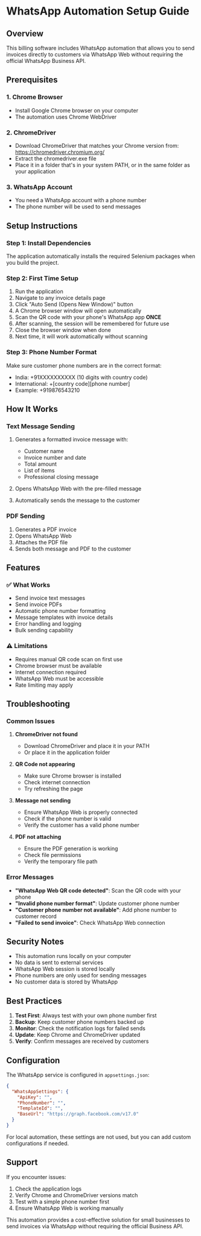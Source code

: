 # WhatsApp Automation Setup Guide

## Overview
This billing software includes WhatsApp automation that allows you to send invoices directly to customers via WhatsApp Web without requiring the official WhatsApp Business API.

## Prerequisites

### 1. Chrome Browser
- Install Google Chrome browser on your computer
- The automation uses Chrome WebDriver

### 2. ChromeDriver
- Download ChromeDriver that matches your Chrome version from: https://chromedriver.chromium.org/
- Extract the chromedriver.exe file
- Place it in a folder that's in your system PATH, or in the same folder as your application

### 3. WhatsApp Account
- You need a WhatsApp account with a phone number
- The phone number will be used to send messages

## Setup Instructions

### Step 1: Install Dependencies
The application automatically installs the required Selenium packages when you build the project.

### Step 2: First Time Setup
1. Run the application
2. Navigate to any invoice details page
3. Click "Auto Send (Opens New Window)" button
4. A Chrome browser window will open automatically
5. Scan the QR code with your phone's WhatsApp app **ONCE**
6. After scanning, the session will be remembered for future use
7. Close the browser window when done
8. Next time, it will work automatically without scanning

### Step 3: Phone Number Format
Make sure customer phone numbers are in the correct format:
- India: +91XXXXXXXXXX (10 digits with country code)
- International: +[country code][phone number]
- Example: +919876543210

## How It Works

### Text Message Sending
1. Generates a formatted invoice message with:
   - Customer name
   - Invoice number and date
   - Total amount
   - List of items
   - Professional closing message

2. Opens WhatsApp Web with the pre-filled message
3. Automatically sends the message to the customer

### PDF Sending
1. Generates a PDF invoice
2. Opens WhatsApp Web
3. Attaches the PDF file
4. Sends both message and PDF to the customer

## Features

### ✅ What Works
- Send invoice text messages
- Send invoice PDFs
- Automatic phone number formatting
- Message templates with invoice details
- Error handling and logging
- Bulk sending capability

### ⚠️ Limitations
- Requires manual QR code scan on first use
- Chrome browser must be available
- Internet connection required
- WhatsApp Web must be accessible
- Rate limiting may apply

## Troubleshooting

### Common Issues

1. **ChromeDriver not found**
   - Download ChromeDriver and place it in your PATH
   - Or place it in the application folder

2. **QR Code not appearing**
   - Make sure Chrome browser is installed
   - Check internet connection
   - Try refreshing the page

3. **Message not sending**
   - Ensure WhatsApp Web is properly connected
   - Check if the phone number is valid
   - Verify the customer has a valid phone number

4. **PDF not attaching**
   - Ensure the PDF generation is working
   - Check file permissions
   - Verify the temporary file path

### Error Messages

- **"WhatsApp Web QR code detected"**: Scan the QR code with your phone
- **"Invalid phone number format"**: Update customer phone number
- **"Customer phone number not available"**: Add phone number to customer record
- **"Failed to send invoice"**: Check WhatsApp Web connection

## Security Notes

- This automation runs locally on your computer
- No data is sent to external services
- WhatsApp Web session is stored locally
- Phone numbers are only used for sending messages
- No customer data is stored by WhatsApp

## Best Practices

1. **Test First**: Always test with your own phone number first
2. **Backup**: Keep customer phone numbers backed up
3. **Monitor**: Check the notification logs for failed sends
4. **Update**: Keep Chrome and ChromeDriver updated
5. **Verify**: Confirm messages are received by customers

## Configuration

The WhatsApp service is configured in `appsettings.json`:

```json
{
  "WhatsAppSettings": {
    "ApiKey": "",
    "PhoneNumber": "",
    "TemplateId": "",
    "BaseUrl": "https://graph.facebook.com/v17.0"
  }
}
```

For local automation, these settings are not used, but you can add custom configurations if needed.

## Support

If you encounter issues:
1. Check the application logs
2. Verify Chrome and ChromeDriver versions match
3. Test with a simple phone number first
4. Ensure WhatsApp Web is working manually

This automation provides a cost-effective solution for small businesses to send invoices via WhatsApp without requiring the official Business API. 